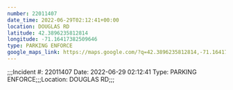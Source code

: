 ```yaml
---
number: 22011407
date_time: 2022-06-29T02:12:41+00:00
location: DOUGLAS RD
latitude: 42.3896235812814
longitude: -71.16417382509646
type: PARKING ENFORCE
google_maps_link: https://maps.google.com/?q=42.3896235812814,-71.16417382509646
---
```


;;;Incident #: 22011407  Date: 2022-06-29 02:12:41  Type: PARKING ENFORCE;;;Location: DOUGLAS RD;;;
